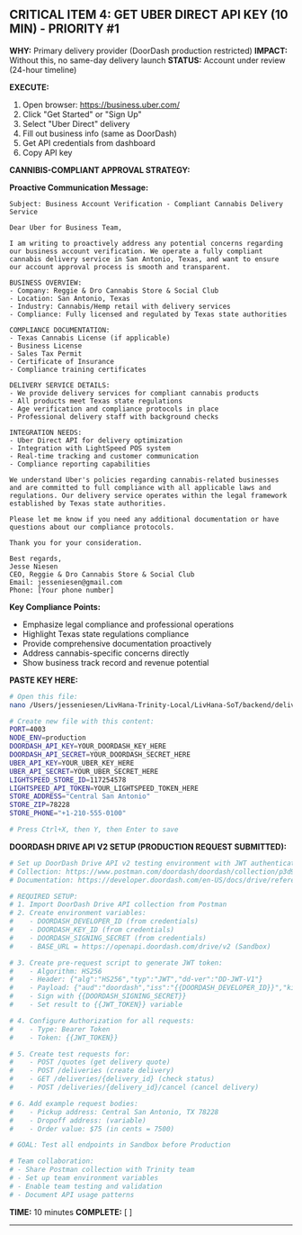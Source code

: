 ## CRITICAL ITEM 4: GET UBER DIRECT API KEY (10 MIN) - PRIORITY #1

**WHY:** Primary delivery provider (DoorDash production restricted)
**IMPACT:** Without this, no same-day delivery launch
**STATUS:** Account under review (24-hour timeline)

**EXECUTE:**

1. Open browser: https://business.uber.com/
2. Click "Get Started" or "Sign Up"
3. Select "Uber Direct" delivery
4. Fill out business info (same as DoorDash)
5. Get API credentials from dashboard
6. Copy API key

**CANNIBIS-COMPLIANT APPROVAL STRATEGY:**

**Proactive Communication Message:**
```
Subject: Business Account Verification - Compliant Cannabis Delivery Service

Dear Uber for Business Team,

I am writing to proactively address any potential concerns regarding our business account verification. We operate a fully compliant cannabis delivery service in San Antonio, Texas, and want to ensure our account approval process is smooth and transparent.

BUSINESS OVERVIEW:
- Company: Reggie & Dro Cannabis Store & Social Club
- Location: San Antonio, Texas
- Industry: Cannabis/Hemp retail with delivery services
- Compliance: Fully licensed and regulated by Texas state authorities

COMPLIANCE DOCUMENTATION:
- Texas Cannabis License (if applicable)
- Business License
- Sales Tax Permit
- Certificate of Insurance
- Compliance training certificates

DELIVERY SERVICE DETAILS:
- We provide delivery services for compliant cannabis products
- All products meet Texas state regulations
- Age verification and compliance protocols in place
- Professional delivery staff with background checks

INTEGRATION NEEDS:
- Uber Direct API for delivery optimization
- Integration with LightSpeed POS system
- Real-time tracking and customer communication
- Compliance reporting capabilities

We understand Uber's policies regarding cannabis-related businesses and are committed to full compliance with all applicable laws and regulations. Our delivery service operates within the legal framework established by Texas state authorities.

Please let me know if you need any additional documentation or have questions about our compliance protocols.

Thank you for your consideration.

Best regards,
Jesse Niesen
CEO, Reggie & Dro Cannabis Store & Social Club
Email: jesseniesen@gmail.com
Phone: [Your phone number]
```

**Key Compliance Points:**
- Emphasize legal compliance and professional operations
- Highlight Texas state regulations compliance
- Provide comprehensive documentation proactively
- Address cannabis-specific concerns directly
- Show business track record and revenue potential

**PASTE KEY HERE:**
```bash
# Open this file:
nano /Users/jesseniesen/LivHana-Trinity-Local/LivHana-SoT/backend/delivery-service/.env

# Create new file with this content:
PORT=4003
NODE_ENV=production
DOORDASH_API_KEY=YOUR_DOORDASH_KEY_HERE
DOORDASH_API_SECRET=YOUR_DOORDASH_SECRET_HERE
UBER_API_KEY=YOUR_UBER_KEY_HERE
UBER_API_SECRET=YOUR_UBER_SECRET_HERE
LIGHTSPEED_STORE_ID=117254578
LIGHTSPEED_API_TOKEN=YOUR_LIGHTSPEED_TOKEN_HERE
STORE_ADDRESS="Central San Antonio"
STORE_ZIP=78228
STORE_PHONE="+1-210-555-0100"

# Press Ctrl+X, then Y, then Enter to save
```

**DOORDASH DRIVE API V2 SETUP (PRODUCTION REQUEST SUBMITTED):**
```bash
# Set up DoorDash Drive API v2 testing environment with JWT authentication
# Collection: https://www.postman.com/doordash/doordash/collection/p3d90qw/doordash-drive
# Documentation: https://developer.doordash.com/en-US/docs/drive/reference/

# REQUIRED SETUP:
# 1. Import DoorDash Drive API collection from Postman
# 2. Create environment variables:
#    - DOORDASH_DEVELOPER_ID (from credentials)
#    - DOORDASH_KEY_ID (from credentials)
#    - DOORDASH_SIGNING_SECRET (from credentials)
#    - BASE_URL = https://openapi.doordash.com/drive/v2 (Sandbox)

# 3. Create pre-request script to generate JWT token:
#    - Algorithm: HS256
#    - Header: {"alg":"HS256","typ":"JWT","dd-ver":"DD-JWT-V1"}
#    - Payload: {"aud":"doordash","iss":"{{DOORDASH_DEVELOPER_ID}}","kid":"{{DOORDASH_KEY_ID}}","exp":{{$timestamp + 300}},"iat":{{$timestamp}}}
#    - Sign with {{DOORDASH_SIGNING_SECRET}}
#    - Set result to {{JWT_TOKEN}} variable

# 4. Configure Authorization for all requests:
#    - Type: Bearer Token
#    - Token: {{JWT_TOKEN}}

# 5. Create test requests for:
#    - POST /quotes (get delivery quote)
#    - POST /deliveries (create delivery)
#    - GET /deliveries/{delivery_id} (check status)
#    - POST /deliveries/{delivery_id}/cancel (cancel delivery)

# 6. Add example request bodies:
#    - Pickup address: Central San Antonio, TX 78228
#    - Dropoff address: (variable)
#    - Order value: $75 (in cents = 7500)

# GOAL: Test all endpoints in Sandbox before Production

# Team collaboration:
# - Share Postman collection with Trinity team
# - Set up team environment variables
# - Enable team testing and validation
# - Document API usage patterns
```

**TIME:** 10 minutes
**COMPLETE:** [ ]

---

